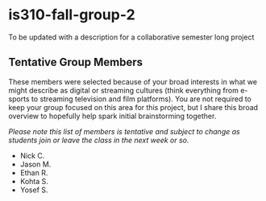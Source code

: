 # is310-fall-group-2
To be updated with a description for a collaborative semester long project

## Tentative Group Members

These members were selected because of your broad interests in what we might describe as digital or streaming cultures (think everything from e-sports to streaming television and film platforms). You are not required to keep your group focused on this area for this project, but I share this broad overview to hopefully help spark initial brainstorming together.

_Please note this list of members is tentative and subject to change as students join or leave the class in the next week or so._

- Nick C.
- Jason M.
- Ethan R.
- Kohta S.
- Yosef S.

